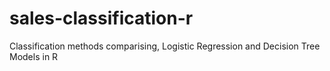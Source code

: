 # sales-classification-r
Classification methods comparising, Logistic Regression and Decision Tree Models in R
